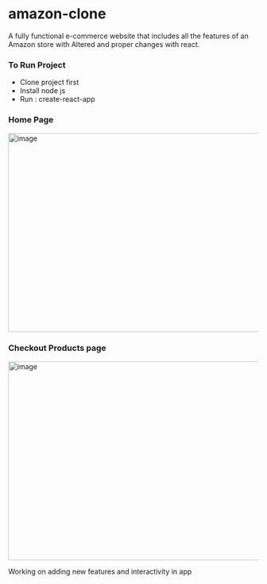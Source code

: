 # amazon-clone
A fully functional e-commerce website that includes all the features of an Amazon store with Altered and proper changes with react.

<h3>To Run Project </h3>
<ul> 
<li>Clone project first</li> 
<li>Install node js </li> 
<li>Run : create-react-app <projectName> </li> 
</ul>

<h3> Home Page </h3>
<img width="900" height="400" alt="image" src="https://user-images.githubusercontent.com/92040884/232540544-d6b84ea5-d300-4b15-8147-8cef497db92e.png">

<h3> Checkout Products page </h3>
<img width="900" height="400" alt="image" src="https://user-images.githubusercontent.com/92040884/232541180-f65068a0-c9f8-4c66-a396-54bf6831db94.png">

Working on adding new features and interactivity in app 

